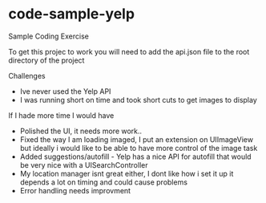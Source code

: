 # code-sample-yelp
Sample Coding Exercise

To get this projec to work you will need to add the api.json file to the root directory of the project

Challenges
- Ive never used the Yelp API
- I was running short on time and took short cuts to get images to display

If I hade more time I would have
- Polished the UI, it needs more work..
- Fixed the way I am loading imaged, I put an extension on UIImageView but ideally i would like to be able to have more control of the image task
- Added suggestions/autofill - Yelp has a nice API for autofill that would be very nice with a UISearchController
- My location manager isnt great either, I dont like how i set it up it depends a lot on timing and could cause problems
- Error handling needs improvment
